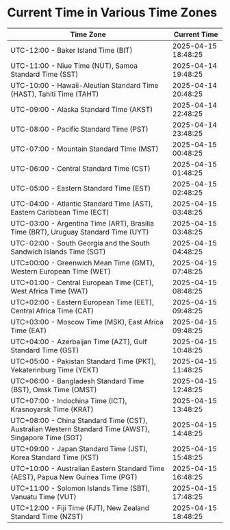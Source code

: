 # Current Time in Various Time Zones

| Time Zone | Current Time |
|-----------|--------------|
| UTC-12:00 - Baker Island Time (BIT) | 2025-04-15 18:48:25 |
| UTC-11:00 - Niue Time (NUT), Samoa Standard Time (SST) | 2025-04-14 19:48:25 |
| UTC-10:00 - Hawaii-Aleutian Standard Time (HAST), Tahiti Time (TAHT) | 2025-04-14 20:48:25 |
| UTC-09:00 - Alaska Standard Time (AKST) | 2025-04-14 22:48:25 |
| UTC-08:00 - Pacific Standard Time (PST) | 2025-04-14 23:48:25 |
| UTC-07:00 - Mountain Standard Time (MST) | 2025-04-15 00:48:25 |
| UTC-06:00 - Central Standard Time (CST) | 2025-04-15 01:48:25 |
| UTC-05:00 - Eastern Standard Time (EST) | 2025-04-15 02:48:25 |
| UTC-04:00 - Atlantic Standard Time (AST), Eastern Caribbean Time (ECT) | 2025-04-15 03:48:25 |
| UTC-03:00 - Argentina Time (ART), Brasília Time (BRT), Uruguay Standard Time (UYT) | 2025-04-15 03:48:25 |
| UTC-02:00 - South Georgia and the South Sandwich Islands Time (SGT) | 2025-04-15 04:48:25 |
| UTC±00:00 - Greenwich Mean Time (GMT), Western European Time (WET) | 2025-04-15 07:48:25 |
| UTC+01:00 - Central European Time (CET), West Africa Time (WAT) | 2025-04-15 08:48:25 |
| UTC+02:00 - Eastern European Time (EET), Central Africa Time (CAT) | 2025-04-15 09:48:25 |
| UTC+03:00 - Moscow Time (MSK), East Africa Time (EAT) | 2025-04-15 09:48:25 |
| UTC+04:00 - Azerbaijan Time (AZT), Gulf Standard Time (GST) | 2025-04-15 10:48:25 |
| UTC+05:00 - Pakistan Standard Time (PKT), Yekaterinburg Time (YEKT) | 2025-04-15 11:48:25 |
| UTC+06:00 - Bangladesh Standard Time (BST), Omsk Time (OMST) | 2025-04-15 12:48:25 |
| UTC+07:00 - Indochina Time (ICT), Krasnoyarsk Time (KRAT) | 2025-04-15 13:48:25 |
| UTC+08:00 - China Standard Time (CST), Australian Western Standard Time (AWST), Singapore Time (SGT) | 2025-04-15 14:48:25 |
| UTC+09:00 - Japan Standard Time (JST), Korea Standard Time (KST) | 2025-04-15 15:48:25 |
| UTC+10:00 - Australian Eastern Standard Time (AEST), Papua New Guinea Time (PGT) | 2025-04-15 16:48:25 |
| UTC+11:00 - Solomon Islands Time (SBT), Vanuatu Time (VUT) | 2025-04-15 17:48:25 |
| UTC+12:00 - Fiji Time (FJT), New Zealand Standard Time (NZST) | 2025-04-15 18:48:25 |
